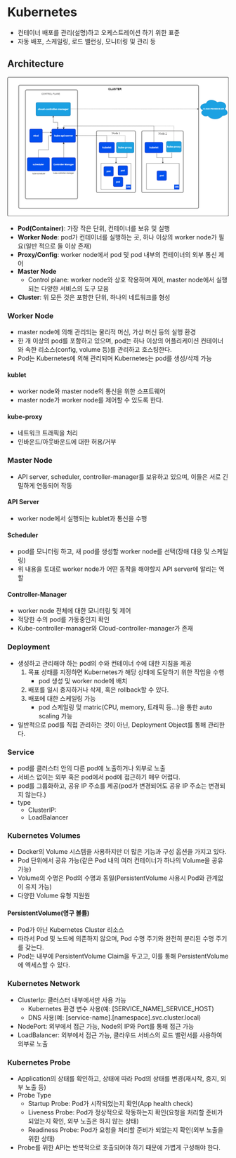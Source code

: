 # Kubernetes

- 컨테이너 배포를 관리(설명)하고 오케스트레이션 하기 위한 표준
- 자동 배포, 스케일링, 로드 밸런싱, 모니터링 및 관리 등

## Architecture

<img src="./kubernetes.png">

- **Pod(Container)**: 가장 작은 단위, 컨테이너를 보유 및 실행
- **Worker Node**: pod가 컨테이너를 실행하는 곳, 하나 이상의 worker node가 필요(일반 적으로 둘 이상 존재)
- **Proxy/Config**: worker node에서 pod 및 pod 내부의 컨테이너의 외부 통신 제어
- **Master Node**
  - Control plane: worker node와 상호 작용하며 제어, master node에서 실행되는 다양한 서비스의 도구 모음
- **Cluster**: 위 모든 것은 포함한 단위, 하나의 네트워크를 형성

### Worker Node

- master node에 의해 관리되는 물리적 머신, 가상 머신 등의 실행 환경
- 한 개 이상의 pod를 포함하고 있으며, pod는 하나 이상의 어플리케이션 컨테이너와 속한 리소스(config, volume 등)를 관리하고 호스팅한다.
- Pod는 Kubernetes에 의해 관리되며 Kubernetes는 pod를 생성/삭제 가능

#### kublet

- worker node와 master node의 통신을 위한 소프트웨어
- master node가 worker node를 제어할 수 있도록 한다.

#### kube-proxy

- 네트워크 트래픽을 처리
- 인바운드/아웃바운드에 대한 허용/거부

### Master Node

- API server, scheduler, controller-manager를 보유하고 있으며, 이들은 서로 긴밀하게 연동되어 작동

#### API Server

- worker node에서 실행되는 kublet과 통신을 수행

#### Scheduler

- pod를 모니터링 하고, 새 pod를 생성할 worker node를 선택(장애 대응 및 스케일링)
- 위 내용을 토대로 worker node가 어떤 동작을 해야할지 API server에 알리는 역할

#### Controller-Manager

- worker node 전체에 대한 모니터링 및 제어
- 적당한 수의 pod를 가동중인지 확인
- Kube-controller-manager와 Cloud-controller-manager가 존재

### Deployment

- 생성하고 관리해야 하는 pod의 수와 컨테이너 수에 대한 지침을 제공
  1.  목표 상태를 지정하면 Kubernetes가 해당 상태에 도달하기 위한 작업을 수행
      - pod 생성 및 worker node에 배치
  2.  배포를 일시 중지하거나 삭제, 혹은 rollback할 수 있다.
  3.  배포에 대한 스케일링 가능
      - pod 스케일링 및 matric(CPU, memory, 트래픽 등...)을 통한 auto scaling 가능
- 일반적으로 pod를 직접 관리하는 것이 아닌, Deployment Object를 통해 관리한다.

### Service

- pod를 클러스터 안의 다른 pod에 노출하거나 외부로 노출
- 서비스 없이는 외부 혹은 pod에서 pod에 접근하기 매우 어렵다.
- pod를 그룹화하고, 공유 IP 주소를 제공(pod가 변경되어도 공유 IP 주소는 변경되지 않는다.)
- type
  - ClusterIP:
  - LoadBalancer

### Kubernetes Volumes

- Docker의 Volume 시스템을 사용하지만 더 많은 기능과 구성 옵션을 가지고 있다.
- Pod 단위에서 공유 가능(같은 Pod 내의 여러 컨테이너가 하나의 Volume을 공유 가능)
- Volume의 수명은 Pod의 수명과 동일(PersistentVolume 사용시 Pod와 관계없이 유지 가능)
- 다양한 Volume 유형 지원원

#### PersistentVolume(영구 볼륨)

- Pod가 아닌 Kubernetes Cluster 리소스
- 따라서 Pod 및 노드에 의존하지 않으며, Pod 수명 주기와 완전히 분리된 수명 주기를 갖는다.
- Pod는 내부에 PersistentVolume Claim을 두고고, 이를 통해 PersistentVolume에 엑세스할 수 있다.

### Kubernetes Network

- ClusterIp: 클러스터 내부에서만 사용 가능
  - Kubernetes 환경 변수 사용(예: [SERVICE_NAME]\_SERVICE_HOST)
  - DNS 사용(예: [service-name].[namespace].svc.cluster.local)
- NodePort: 외부에서 접근 가능, Node의 IP와 Port를 통해 접근 가능
- LoadBalancer: 외부에서 접근 가능, 클라우드 서비스의 로드 밸런서를 사용하여 외부로 노출

### Kubernetes Probe

- Application의 상태를 확인하고, 상태에 따라 Pod의 상태를 변경(재시작, 중지, 외부 노출 등)
- Probe Type
  - Startup Probe: Pod가 시작되었는지 확인(App health check)
  - Liveness Probe: Pod가 정상적으로 작동하는지 확인(요청을 처리할 준비가 되었는지 확인, 외부 노출은 하지 않는 상태)
  - Readiness Probe: Pod가 요청을 처리할 준비가 되었는지 확인(외부 노출을 위한 상태)
- Probe를 위한 API는 반복적으로 호출되어야 하기 때문에 가볍게 구성해야 한다.
